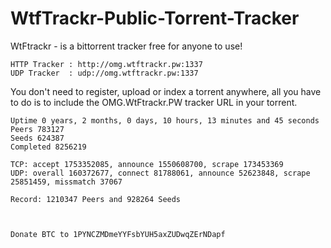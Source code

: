 # WtfTrackr-Public-Torrent-Tracker

WtFtrackr - is a bittorrent tracker free for anyone to use!

```
HTTP Tracker : http://omg.wtftrackr.pw:1337  
UDP Tracker  : udp://omg.wtftrackr.pw:1337
```

You don't need to register, upload or index a torrent anywhere, all you have to do is to include the OMG.WtFtrackr.PW tracker URL in your torrent.
```
Uptime 0 years, 2 months, 0 days, 10 hours, 13 minutes and 45 seconds
Peers 783127
Seeds 624387
Completed 8256219

TCP: accept 1753352085, announce 1550608700, scrape 173453369
UDP: overall 160372677, connect 81788061, announce 52623848, scrape 25851459, missmatch 37067

Record: 1210347 Peers and 928264 Seeds



Donate BTC to 1PYNCZMDmeYYFsbYUH5axZUDwqZErNDapf
```

